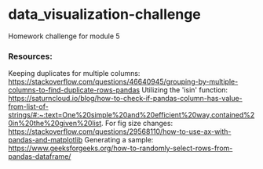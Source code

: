 # data_visualization-challenge
Homework challenge for module 5

### Resources:
Keeping duplicates for multiple columns: https://stackoverflow.com/questions/46640945/grouping-by-multiple-columns-to-find-duplicate-rows-pandas
Utilizing the 'isin' function: https://saturncloud.io/blog/how-to-check-if-pandas-column-has-value-from-list-of-strings/#:~:text=One%20simple%20and%20efficient%20way,contained%20in%20the%20given%20list.
For fig size changes: https://stackoverflow.com/questions/29568110/how-to-use-ax-with-pandas-and-matplotlib
Generating a sample: https://www.geeksforgeeks.org/how-to-randomly-select-rows-from-pandas-dataframe/